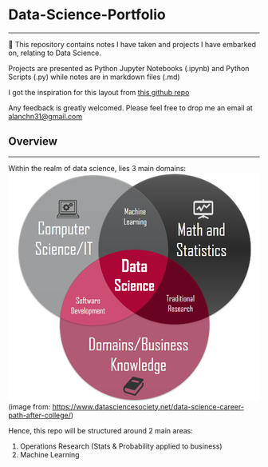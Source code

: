 # Data-Science-Portfolio
---
:rocket: This repository contains notes I have taken and projects I have embarked on, relating to Data Science. 
  
Projects are presented as Python Jupyter Notebooks (.ipynb) and Python Scripts (.py) while notes are in markdown files (.md)

I got the inspiration for this layout from [this github repo](https://github.com/sajal2692/data-science-portfolio)

Any feedback is greatly welcomed. Please feel free to drop me an email at alanchn31@gmail.com

## Overview
---
Within the realm of data science, lies 3 main domains:
![DS Overview](./docs/Data-Science-fields.png)
(image from: https://www.datasciencesociety.net/data-science-career-path-after-college/)

Hence, this repo will be structured around 2 main areas:
1. Operations Research (Stats & Probability applied to business)
2. Machine Learning